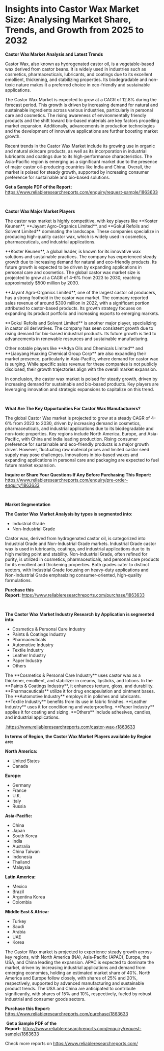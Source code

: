 <p><h1>Insights into Castor Wax Market Size: Analysing Market Share, Trends, and Growth from 2025 to 2032</h1></p><p><strong>Castor Wax Market Analysis and Latest Trends</strong></p>
<p><p>Castor Wax, also known as hydrogenated castor oil, is a vegetable-based wax derived from castor beans. It is widely used in industries such as cosmetics, pharmaceuticals, lubricants, and coatings due to its excellent emollient, thickening, and stabilizing properties. Its biodegradable and non-toxic nature makes it a preferred choice in eco-friendly and sustainable applications.</p><p>The Castor Wax Market is expected to grow at a CAGR of 12.8% during the forecast period. This growth is driven by increasing demand for natural and sustainable ingredients across various industries, particularly in personal care and cosmetics. The rising awareness of environmentally friendly products and the shift toward bio-based materials are key factors propelling market expansion. Additionally, advancements in production technologies and the development of innovative applications are further boosting market growth.</p><p>Recent trends in the Castor Wax Market include its growing use in organic and natural skincare products, as well as its incorporation in industrial lubricants and coatings due to its high-performance characteristics. The Asia-Pacific region is emerging as a significant market due to the presence of major castor oil-producing countries like India and China. Overall, the market is poised for steady growth, supported by increasing consumer preference for sustainable and bio-based solutions.</p></p>
<p><strong>Get a Sample PDF of the Report:&nbsp;</strong> <a href="https://www.reliableresearchreports.com/enquiry/request-sample/1863633?utm_campaign=2116&utm_medium=2&utm_source=Github&utm_content=ia&utm_term=30012025&utm_id=castor-wax">https://www.reliableresearchreports.com/enquiry/request-sample/1863633</a></p>
<p>&nbsp;</p>
<p><strong>Castor Wax Major Market Players</strong></p>
<p><p>The castor wax market is highly competitive, with key players like **Koster Keunen**, **Jayant Agro-Organics Limited**, and **Gokul Refoils and Solvent Limited** dominating the landscape. These companies specialize in producing high-quality castor wax, which is widely used in cosmetics, pharmaceuticals, and industrial applications.</p><p>**Koster Keunen**, a global leader, is known for its innovative wax solutions and sustainable practices. The company has experienced steady growth due to increasing demand for natural and eco-friendly products. Its future growth is expected to be driven by expanding applications in personal care and cosmetics. The global castor wax market size is projected to grow at a CAGR of 4-6% from 2023 to 2030, reaching approximately $500 million by 2030.</p><p>**Jayant Agro-Organics Limited**, one of the largest castor oil producers, has a strong foothold in the castor wax market. The company reported sales revenue of around $300 million in 2022, with a significant portion attributed to castor-based products. Its growth strategy focuses on expanding its product portfolio and increasing exports to emerging markets.</p><p>**Gokul Refoils and Solvent Limited** is another major player, specializing in castor oil derivatives. The company has seen consistent growth due to rising demand for bio-based industrial products. Its future growth is tied to advancements in renewable resources and sustainable manufacturing.</p><p>Other notable players like **Adya Oils and Chemicals Limited** and **Liaoyang Huaxing Chemical Group Corp** are also expanding their market presence, particularly in Asia-Pacific, where demand for castor wax is surging. While specific sales revenue for these companies is not publicly disclosed, their growth trajectories align with the overall market expansion.</p><p>In conclusion, the castor wax market is poised for steady growth, driven by increasing demand for sustainable and bio-based products. Key players are leveraging innovation and strategic expansions to capitalize on this trend.</p></p>
<p>&nbsp;</p>
<p><strong>What Are The Key Opportunities For Castor Wax Manufacturers?</strong></p>
<p><p>The global Castor Wax market is projected to grow at a steady CAGR of 4-6% from 2023 to 2030, driven by increasing demand in cosmetics, pharmaceuticals, and industrial applications due to its biodegradable and non-toxic properties. Key regions include North America, Europe, and Asia-Pacific, with China and India leading production. Rising consumer preference for sustainable and eco-friendly products is a major growth driver. However, fluctuating raw material prices and limited castor seed supply may pose challenges. Innovations in bio-based waxes and expanding applications in personal care and packaging are expected to fuel future market expansion.</p></p>
<p><strong>Inquire or Share Your Questions If Any Before Purchasing This Report:</strong> <a href="https://www.reliableresearchreports.com/enquiry/pre-order-enquiry/1863633?utm_campaign=2116&utm_medium=2&utm_source=Github&utm_content=ia&utm_term=30012025&utm_id=castor-wax">https://www.reliableresearchreports.com/enquiry/pre-order-enquiry/1863633</a></p>
<p>&nbsp;</p>
<p><strong>Market Segmentation</strong></p>
<p><strong>The Castor Wax Market Analysis by types is segmented into:</strong></p>
<p><ul><li>Industrial Grade</li><li>Non-Industrial Grade</li></ul></p>
<p><p>Castor wax, derived from hydrogenated castor oil, is categorized into Industrial Grade and Non-Industrial Grade markets. Industrial Grade castor wax is used in lubricants, coatings, and industrial applications due to its high melting point and stability. Non-Industrial Grade, often refined for purity, is utilized in cosmetics, pharmaceuticals, and personal care products for its emollient and thickening properties. Both grades cater to distinct sectors, with Industrial Grade focusing on heavy-duty applications and Non-Industrial Grade emphasizing consumer-oriented, high-quality formulations.</p></p>
<p><strong>Purchase this Report:&nbsp;</strong><a href="https://www.reliableresearchreports.com/purchase/1863633?utm_campaign=2116&utm_medium=2&utm_source=Github&utm_content=ia&utm_term=30012025&utm_id=castor-wax">https://www.reliableresearchreports.com/purchase/1863633</a></p>
<p>&nbsp;</p>
<p><strong>The Castor Wax Market Industry Research by Application is segmented into:</strong></p>
<p><ul><li>Cosmetics & Personal Care Industry</li><li>Paints & Coatings Industry</li><li>Pharmaceuticals</li><li>Automotive Industry</li><li>Textile Industry</li><li>Leather Industry</li><li>Paper Industry</li><li>Others</li></ul></p>
<p><p>The **Cosmetics & Personal Care Industry** uses castor wax as a thickener, emollient, and stabilizer in creams, lipsticks, and lotions. In the **Paints & Coatings Industry**, it enhances texture, gloss, and durability. **Pharmaceuticals** utilize it for drug encapsulation and ointment bases. The **Automotive Industry** employs it in polishes and lubricants. **Textile Industry** benefits from its use in fabric finishes. **Leather Industry** uses it for conditioning and waterproofing. **Paper Industry** applies it for coating and sizing. **Others** include adhesives, candles, and industrial applications.</p></p>
<p><a href="https://www.reliableresearchreports.com/castor-wax-r1863633?utm_campaign=2116&utm_medium=2&utm_source=Github&utm_content=ia&utm_term=30012025&utm_id=castor-wax">&nbsp;https://www.reliableresearchreports.com/castor-wax-r1863633</a></p>
<p><strong>In terms of Region, the Castor Wax Market Players available by Region are:</strong></p>
<p>
    <p> <strong> North America: </strong>
        <ul>
            <li>United States</li>
            <li>Canada</li>
        </ul>
        </p> 
    <p> <strong> Europe: </strong>
        <ul>
            <li>Germany</li>
            <li>France</li>
            <li>U.K.</li>
            <li>Italy</li>
            <li>Russia</li>
        </ul>
        </p> 
    <p> <strong> Asia-Pacific: </strong>
        <ul>
            <li>China</li>
            <li>Japan</li>
            <li>South Korea</li>
            <li>India</li>
            <li>Australia</li>
            <li>China Taiwan</li>
            <li>Indonesia</li>
            <li>Thailand</li>
            <li>Malaysia</li>
        </ul>
        </p> 
    <p> <strong> Latin America: </strong>
        <ul>
            <li>Mexico</li>
            <li>Brazil</li>
            <li>Argentina Korea</li>
            <li>Colombia</li>
        </ul>
        </p> 
    <p> <strong> Middle East & Africa: </strong>
        <ul>
            <li>Turkey</li>
            <li>Saudi</li>
            <li>Arabia</li>
            <li>UAE</li>
            <li>Korea</li>
        </ul>
    </p>
    </p>
<p><p>The Castor Wax market is projected to experience steady growth across key regions, with North America (NA), Asia-Pacific (APAC), Europe, the USA, and China leading the expansion. APAC is expected to dominate the market, driven by increasing industrial applications and demand from emerging economies, holding an estimated market share of 40%. North America and Europe follow closely, with shares of 25% and 20%, respectively, supported by advanced manufacturing and sustainable product trends. The USA and China are anticipated to contribute significantly, with shares of 15% and 10%, respectively, fueled by robust industrial and consumer goods sectors.</p></p>
<p><strong>Purchase this Report: </strong><a href="https://www.reliableresearchreports.com/purchase/1863633?utm_campaign=2116&utm_medium=2&utm_source=Github&utm_content=ia&utm_term=30012025&utm_id=castor-wax">https://www.reliableresearchreports.com/purchase/1863633</a></p>
<p>&nbsp;<strong>Get a Sample PDF of the Report:&nbsp;&nbsp;</strong><a href="https://www.reliableresearchreports.com/enquiry/request-sample/1863633?utm_campaign=2116&utm_medium=2&utm_source=Github&utm_content=ia&utm_term=30012025&utm_id=castor-wax">https://www.reliableresearchreports.com/enquiry/request-sample/1863633</a></p>
<p><strong></strong></p>
<p>Check more reports on <a href="https://www.reliableresearchreports.com/?utm_campaign=2116&utm_medium=2&utm_source=Github&utm_content=ia&utm_term=30012025&utm_id=castor-wax">https://www.reliableresearchreports.com/</a></p>